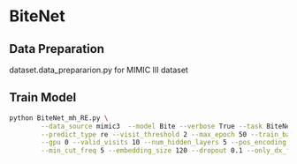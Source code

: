 # BiteNet

## Data Preparation
dataset.data_prepararion.py for MIMIC III dataset

## Train Model
```bash
python BiteNet_mh_RE.py \
        --data_source mimic3  --model Bite --verbose True --task BiteNet \
        --predict_type re --visit_threshold 2 --max_epoch 50 --train_batch_size 16 \
        --gpu 0 --valid_visits 10 --num_hidden_layers 5 --pos_encoding encoding \
        --min_cut_freq 5 --embedding_size 120 --dropout 0.1 --only_dx_flag False
```
